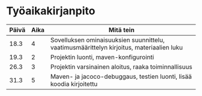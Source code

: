 # Työaikakirjanpito

| Päivä | Aika | Mitä tein |
|-------|------|-----------|
| 18.3  | 4    | Sovelluksen ominaisuuksien suunnittelu, vaatimusmäärittelyn kirjoitus, materiaalien luku          |
| 19.3  | 2    | Projektin luonti, maven-konfigurointi          |
| 26.3  | 3    | Projektin varsinainen aloitus, raaka toiminnallisuus |
| 31.3  | 5    | Maven- ja jacoco-debuggaus, testien luonti, lisää koodia kirjoitettu          |
